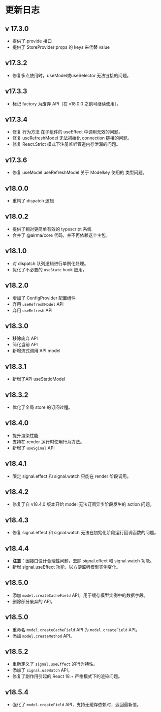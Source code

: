 # 更新日志

## v 17.3.0

* 提供了 provide 接口
* 提供了 StoreProvider props 的 keys 来代替 value 

## v17.3.2

* 修复多点使用时，useModel或useSelector 无法链接的问题。

## v17.3.3

* 标记 factory 为废弃 API（在 v18.0.0 之前可继续使用）。

## v17.3.4

* 修复 行为方法 在子组件的 useEffect 中调用无效的问题。
* 修复 useRefreshModel 无法初始化 connection 链接的问题。
* 修复 React.Strict 模式下注册监听管道内存泄漏的问题。

## v17.3.6

* 修复 useModel useRefreshModel 关于 Modelkey 使用的 类型问题。

## v18.0.0

* 重构了 dispatch 逻辑

## v18.0.2

* 提供了相对更简单有效的 typescript 系统
* 合并了 @airma/core 代码，并不再依赖这个主包。

## v18.1.0

* 对 dispatch 队列逻辑进行单例化处理。
* 优化了不必要的 `useState` hook 应用。

## v18.2.0

* 增加了 ConfigProvider 配置组件
* 弃用 `useRefreshModel` API
* 弃用 `useRefresh` API

## v18.3.0

* 移除废弃 API
* 简化当前 API
* 新增流式调用 API model

## v18.3.1

* 新增了API useStaticModel

## v18.3.2

* 优化了全局 store 的订阅过程。

## v18.4.0

* 提升渲染性能
* 支持在 render 运行时使用行为方法。
* 新增了 `useSginal` API

## v18.4.1

* 限定 signal.effect 和 signal.watch 只能在 render 阶段调用。

## v18.4.2

* 修复了自 v18.4.0 版本开始 model 无法订阅异步阶段发生的 action 问题。

## v18.4.3

* 修复 signal.effect 和 signal.watch 无法在初始化阶段运行回调函数的问题。

## v18.4.4

 * **注意**：因接口设计合理性问题，去除 signal.effect 和 signal.watch 功能。
 * 新增 signal.useEffect 功能，以方便监听模型实例变化。

## v18.5.0

* 添加 `model.createCacheField` API，用于缓存模型实例中的数据字段。
* 删除部分废弃的 API。

## v18.5.0

* 重命名 `model.createCacheField` API 为 `model.createField` API。
* 添加 `model.createMethod` API。

## v18.5.2

* 重新定义了 `signal.useEffect` 的行为特性。
* 添加了 `signal.useWatch` API。
* 修复了副作用引起的 React 18.+ 严格模式下的渲染问题。

## v18.5.4

* 强化了 `model.createField` API，支持无缓存依赖时，返回最新值。
